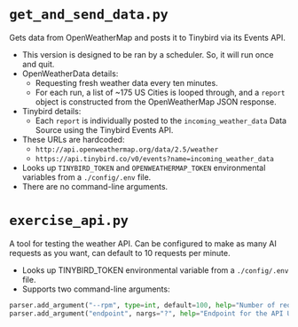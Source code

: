 # ``get_and_send_data.py``

Gets data from OpenWeatherMap and posts it to Tinybird via its Events API. 

+ This version is designed to be ran by a scheduler. So, it will run once and quit. 
+ OpenWeatherData details:
  + Requesting fresh weather data every ten minutes.
  + For each run, a list of ~175 US Cities is looped through, and a ``report`` object is constructed from the OpenWeatherMap JSON response.
+ Tinybird details:
  + Each ``report`` is individually posted to the ``incoming_weather_data`` Data Source using the Tinybird Events API.  
+ These URLs are hardcoded:
  + ``http://api.openweathermap.org/data/2.5/weather``
  + ``https://api.tinybird.co/v0/events?name=incoming_weather_data`` 
+ Looks up ``TINYBIRD_TOKEN`` and ``OPENWEATHERMAP_TOKEN`` environmental variables from a ``./config/.env`` file. 
+ There are no command-line arguments.


# ``exercise_api.py``

A tool for testing the weather API. Can be configured to make as many AI requests as you want, can default to 10 requests per minute. 

+ Looks up TINYBIRD_TOKEN environmental variable from a ``./config/.env`` file. 
+ Supports two command-line arguments:

```python
parser.add_argument("--rpm", type=int, default=100, help="Number of requests per minute (default: 10)")
parser.add_argument("endpoint", nargs="?", help="Endpoint for the API URL")
```







